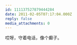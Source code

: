 ```yaml
---
id: 111137527879444284
date: 2011-02-05T07:17:04.000Z
reply: false
media_attachments: 0
---
```


哎呀，守着电话，像个癫子。

